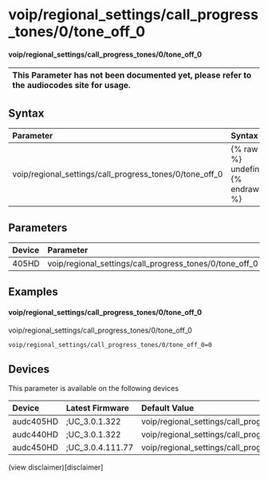 ﻿---
description: voip/regional_settings/call_progress_tones/0/tone_off_0
search: false
---

# voip/regional_settings/call_progress_tones/0/tone_off_0

#### voip/regional_settings/call_progress_tones/0/tone_off_0


| This Parameter has not been documented yet, please refer to the audiocodes site for usage.  |
| :--- |

## Syntax
| Parameter | Syntax |
| :--- | :--- |
|voip/regional_settings/call_progress_tones/0/tone_off_0 | {% raw %} undefined {% endraw %} |

## Parameters
|Device|Parameter|value|Description|
|:---|:---|:---|:---|
| 405HD | voip/regional_settings/call_progress_tones/0/tone_off_0 |  |  |

## Examples
#### voip/regional_settings/call_progress_tones/0/tone_off_0

voip/regional_settings/call_progress_tones/0/tone_off_0

```
voip/regional_settings/call_progress_tones/0/tone_off_0=0
```

## Devices
This parameter is available on the following devices

| Device | Latest Firmware | Default Value |
|:---|:---|:---|
| audc405HD | ;UC_3.0.1.322 | voip/regional_settings/call_progress_tones/0/tone_off_0=0 
| audc440HD | ;UC_3.0.1.322 | voip/regional_settings/call_progress_tones/0/tone_off_0=0 
| audc450HD | ;UC_3.0.4.111.77 | voip/regional_settings/call_progress_tones/0/tone_off_0=0 

(view disclaimer)[disclaimer]
